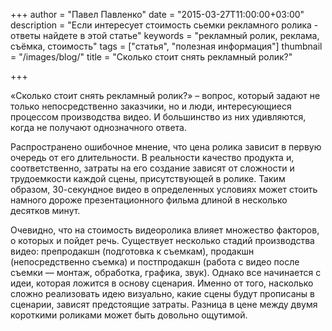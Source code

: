 +++
author = "Павел Павленко"
date = "2015-03-27T11:00:00+03:00"
description = "Если интересует стоимость сьемки рекламного ролика - ответы найдете в этой статье"
keywords = "рекламный ролик, реклама, съёмка, стоимость"
tags = ["статья", "полезная информация"]
thumbnail = "/images/blog/"
title = "Сколько стоит снять рекламный ролик?"

+++

«Сколько стоит снять рекламный ролик?» – вопрос, который задают не только непосредственно заказчики, но и люди, интересующиеся процессом производства видео. И большинство из них удивляются, когда не получают однозначного ответа.

Распространено ошибочное мнение, что цена ролика зависит в первую очередь от его длительности.  В реальности качество продукта и, соответственно, затраты на его создание зависят от сложности и трудоемкости каждой сцены, присутствующей в ролике. Таким образом, 30-секундное видео в определенных условиях может стоить намного дороже презентационного фильма длиной в несколько десятков минут.

Очевидно, что на стоимость видеоролика влияет множество факторов, о которых и пойдет речь. Существует несколько стадий производства видео: препродакшн (подготовка к съемкам), продакшн (непосредственно съемка) и постпродакшн (работа с видео после съемки — монтаж, обработка, графика, звук). Однако все начинается с идеи, которая ложится в основу сценария. Именно от того, насколько сложно реализовать идею визуально, какие сцены будут прописаны в сценарии, зависят предстоящие затраты. Разница в цене между двумя короткими роликами может быть довольно ощутимой.
